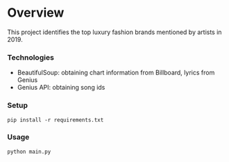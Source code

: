 # Overview

This project identifies the top luxury fashion brands mentioned by artists in 2019. 

### Technologies

- BeautifulSoup: obtaining chart information from Billboard, lyrics from Genius
- Genius API: obtaining song ids

### Setup

```
pip install -r requirements.txt
```

### Usage

```
python main.py
```

